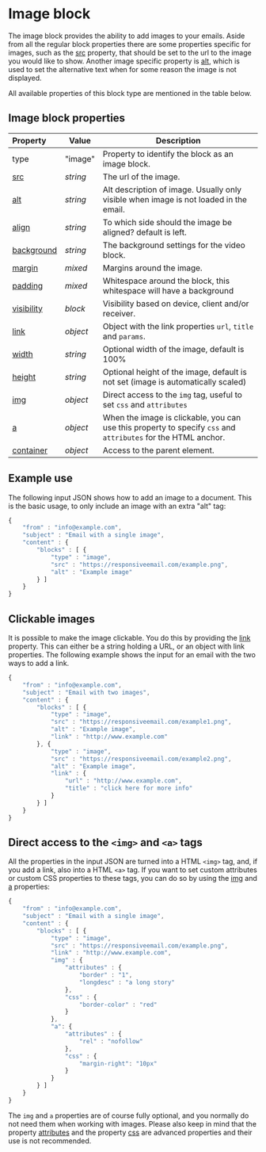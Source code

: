 # Image block

The image block provides the ability to add images to your emails.
Aside from all the regular block properties there are some properties specific 
for images, such as the [src](copernica-docs:ResponsiveEmail/json/property-src) 
property, that should be set to the url to the image you would like to show.
Another image specific property is [alt](copernica-docs:ResponsiveEmail/json/property-alt),
which is used to set the alternative text when for some reason the image is not displayed.

All available properties of this block type are mentioned in the table below.

## Image block properties

| Property | Value | Description                                                                                                                                                 |
|:---------|-------|-------------------------------------------------------------------------------------------------------------------------------------------------------------|
| type | "image" | Property to identify the block as an image block.                                                                                                             |
| [src](copernica-docs:ResponsiveEmail/json/property-src) | _string_ | The url of the image.                                                                                     |
| [alt](copernica-docs:ResponsiveEmail/json/property-alt) | _string_ | Alt description of image. Usually only visible when image is not loaded in the email.                     |
| [align](copernica-docs:ResponsiveEmail/json/property-align) | _string_ | To which side should the image be aligned? default is left.                                           |
| [background](copernica-docs:ResponsiveEmail/json/property-background) | _string_ | The background settings for the video block.                                                |
| [margin](copernica-docs:ResponsiveEmail/json/property-margin) | _mixed_ | Margins around the image.                                                                            |
| [padding](copernica-docs:ResponsiveEmail/json/property-padding) | _mixed_ | Whitespace around the block, this whitespace will have a background                                |
| [visibility](copernica-docs:ResponsiveEmail/json/property-visibility) | _block_ | Visibility based on device, client and/or receiver.                                          |
| [link](copernica-docs:ResponsiveEmail/json/property-link) | _object_ | Object with the link properties `url`, `title` and `params`.                                            |
| [width](copernica-docs:ResponsiveEmail/json/property-image-width) | _string_ | Optional width of the image, default is 100%                                                    |
| [height](copernica-docs:ResponsiveEmail/json/property-image-height) | _string_ | Optional height of the image, default is not set (image is automatically scaled)              |
| [img](copernica-docs:ResponsiveEmail/json/property-img) | _object_ | Direct access to the `img` tag, useful to set `css` and `attributes`                                      |
| [a](copernica-docs:ResponsiveEmail/json/property-a) | _object_ | When the image is clickable, you can use this property to specify `css` and `attributes` for the HTML anchor. |
| [container](copernica-docs:ResponsiveEmail/json/property-container) | _object_ | Access to the parent element.                                                                 |

## Example use

The following input JSON shows how to add an image to a document. This is
the basic usage, to only include an image with an extra "alt" tag:

```javascript
{
    "from" : "info@example.com",
    "subject" : "Email with a single image",
    "content" : {
        "blocks" : [ {
            "type" : "image",
            "src" : "https://responsiveemail.com/example.png",
            "alt" : "Example image"
        } ]
    }
}
```

## Clickable images

It is possible to make the image clickable. You do this by providing the
[link](copernica-docs:ResponsiveEmail/json/property-link) property. This can 
either be a string holding a URL, or an object with link properties. 
The following example shows the input for an email with the two ways to add a link.

```javascript
{
    "from" : "info@example.com",
    "subject" : "Email with two images",
    "content" : {
        "blocks" : [ {
            "type" : "image",
            "src" : "https://responsiveemail.com/example1.png",
            "alt" : "Example image",
            "link" : "http://www.example.com"
        }, {
            "type" : "image",
            "src" : "https://responsiveemail.com/example2.png",
            "alt" : "Example image",
            "link" : {
                "url" : "http://www.example.com",
                "title" : "click here for more info"
            }
        } ]
    }
}
```

## Direct access to the `<img>` and `<a>` tags

All the properties in the input JSON are turned into a HTML `<img>` tag, and, 
if you add a link, also into a HTML `<a>` tag. If you want to set custom 
attributes or custom CSS properties to these tags, you can do so by using the 
[img](copernica-docs:ResponsiveEmail/json/property-img) and [a](copernica-docs:ResponsiveEmail/json/property-a) properties:

```javascript
{
    "from" : "info@example.com",
    "subject" : "Email with a single image",
    "content" : {
        "blocks" : [ {
            "type" : "image",
            "src" : "https://responsiveemail.com/example.png",
            "link" : "http://www.example.com",
            "img" : {
                "attributes" : {
                    "border" : "1",
                    "longdesc" : "a long story"
                },
                "css" : {
                    "border-color" : "red"
                }
            },
            "a": {
                "attributes" : {
                    "rel" : "nofollow"
                },
                "css" : {
                    "margin-right": "10px"
                }
            }
        } ]
    }
}
```

The `img` and `a` properties are of course fully optional, and you normally do 
not need them when working with images. Please also keep in mind that the property
[attributes](copernica-docs:ResponsiveEmail/json/property-attributes) and 
the property [css](copernica-docs:ResponsiveEmail/json/property-css) are 
advanced properties and their use is not recommended.
